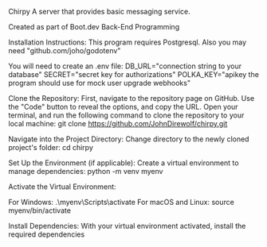 Chirpy
A server that provides basic messaging service.

Created as part of Boot.dev Back-End Programming  

Installation Instructions:
This program requires Postgresql.
Also you may need "github.com/joho/godotenv"

You will need to create an .env file:
DB_URL="connection string to your database"
SECRET="secret key for authorizations"
POLKA_KEY="apikey the program should use for mock user upgrade webhooks"


Clone the Repository:
    First, navigate to the repository page on GitHub.
    Use the "Code" button to reveal the options, and copy the URL.
    Open your terminal, and run the following command to clone the repository to your local machine:
    git clone https://github.com/JohnDirewolf/chirpy.git

Navigate into the Project Directory:
    Change directory to the newly cloned project's folder:
    cd chirpy

Set Up the Environment (if applicable):
    Create a virtual environment to manage dependencies:
    python -m venv myenv

Activate the Virtual Environment:

For Windows:
.\myenv\Scripts\activate
For macOS and Linux:
source myenv/bin/activate

Install Dependencies:
    With your virtual environment activated, install the required dependencies